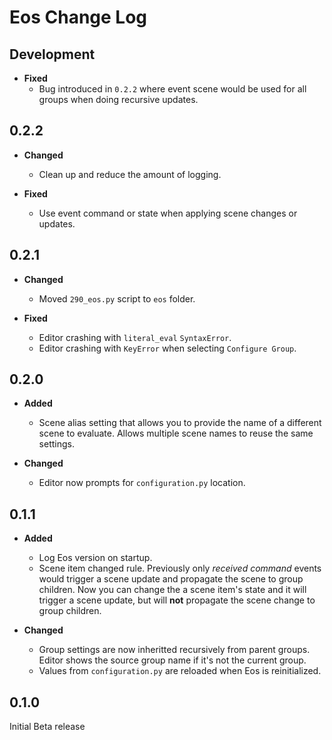 # Eos Change Log

## Development

* **Fixed**
  * Bug introduced in `0.2.2` where event scene would be used for all groups
    when doing recursive updates.

## 0.2.2

* **Changed**
  * Clean up and reduce the amount of logging.

* **Fixed**
  * Use event command or state when applying scene changes or updates.

## 0.2.1

* **Changed**
  * Moved `290_eos.py` script to `eos` folder.

* **Fixed**
  * Editor crashing with `literal_eval` `SyntaxError`.
  * Editor crashing with `KeyError` when selecting `Configure Group`.

## 0.2.0

* **Added**
  * Scene alias setting that allows you to provide the name of a
    different scene to evaluate. Allows multiple scene names to reuse the same
    settings.

* **Changed**
  * Editor now prompts for `configuration.py` location.

## 0.1.1

* **Added**
  * Log Eos version on startup.
  * Scene item changed rule. Previously only *received command* events
    would trigger a scene update and propagate the scene to group children. Now
    you can change the a scene item's state and it will trigger a scene update,
    but will **not** propagate the scene change to group children.

* **Changed**
  * Group settings are now inheritted recursively from parent
    groups. Editor shows the source group name if it's not the current group.
  * Values from `configuration.py` are reloaded when Eos is
    reinitialized.

## 0.1.0

Initial Beta release
